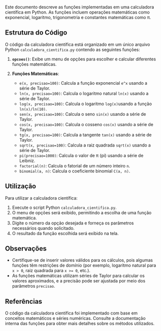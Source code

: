 Este documento descreve as funções implementadas em uma calculadora científica em Python. As funções incluem operações matemáticas como exponencial, logaritmo, trigonometria e constantes matemáticas como π.

## Estrutura do Código

O código da calculadora científica está organizado em um único arquivo Python `calculadora_cientifica.py` contendo as seguintes funções:

1. **`opcoes()`**: Exibe um menu de opções para escolher e calcular diferentes funções matemáticas.

2. **Funções Matemáticas**:
   - `e(x, precisao=100)`: Calcula a função exponencial `e^x` usando a série de Taylor.
   - `ln(x, precisao=100)`: Calcula o logaritmo natural `ln(x)` usando a série de Taylor.
   - `log(x, precisao=100)`: Calcula o logaritmo `log(x)`usando a função `ln(x)/ln(10)`.
   - `sen(x, precisao=100)`: Calcula o seno `sin(x)` usando a série de Taylor.
   - `cos(x, precisao=100)`: Calcula o cosseno `cos(x)` usando a série de Taylor.
   - `tg(x, precisao=100)`: Calcula a tangente `tan(x)` usando a série de Taylor.
   - `sqrt(x, precisao=100)`: Calcula a raiz quadrada `sqrt(x)` usando a série de Taylor.
   - `pi(precisao=1000)`: Calcula o valor de π (pi) usando a série de Leibniz.
   - `factorial(n)`: Calcula o fatorial de um número inteiro `n`.
   - `binomial(a, n)`: Calcula o coeficiente binomial `C(a, n)`.

## Utilização

Para utilizar a calculadora científica:

1. Execute o script Python `calculadora_cientifica.py`.
2. O menu de opções será exibido, permitindo a escolha de uma função matemática.
3. Digite o número da opção desejada e forneça os parâmetros necessários quando solicitado.
4. O resultado da função escolhida será exibido na tela.

## Observações

- Certifique-se de inserir valores válidos para os cálculos, pois algumas funções têm restrições de domínio (por exemplo, logaritmo natural para `x > 0`, raiz quadrada para `x >= 0`, etc.).
- As funções matemáticas utilizam séries de Taylor para calcular os valores aproximados, e a precisão pode ser ajustada por meio dos parâmetros `precisao`.

## Referências

O código da calculadora científica foi implementado com base em conceitos matemáticos e séries numéricas. Consulte a documentação interna das funções para obter mais detalhes sobre os métodos utilizados.
